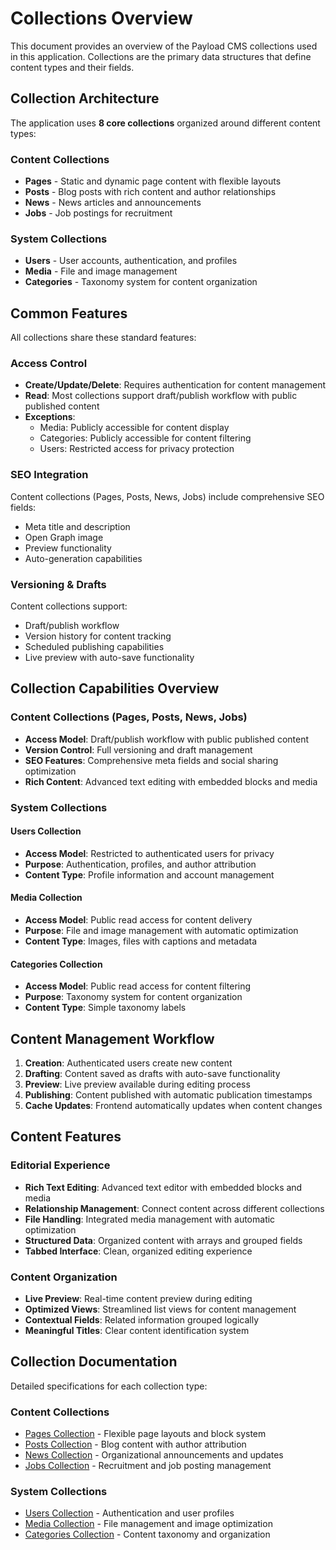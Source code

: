 # Collections Overview

This document provides an overview of the Payload CMS collections used in this application. Collections are the primary data structures that define content types and their fields.

## Collection Architecture

The application uses **8 core collections** organized around different content types:

### Content Collections
- **Pages** - Static and dynamic page content with flexible layouts
- **Posts** - Blog posts with rich content and author relationships
- **News** - News articles and announcements
- **Jobs** - Job postings for recruitment

### System Collections
- **Users** - User accounts, authentication, and profiles
- **Media** - File and image management
- **Categories** - Taxonomy system for content organization

## Common Features

All collections share these standard features:

### Access Control
- **Create/Update/Delete**: Requires authentication for content management
- **Read**: Most collections support draft/publish workflow with public published content
- **Exceptions**: 
  - Media: Publicly accessible for content display
  - Categories: Publicly accessible for content filtering
  - Users: Restricted access for privacy protection

### SEO Integration
Content collections (Pages, Posts, News, Jobs) include comprehensive SEO fields:
- Meta title and description
- Open Graph image
- Preview functionality
- Auto-generation capabilities

### Versioning & Drafts
Content collections support:
- Draft/publish workflow
- Version history for content tracking
- Scheduled publishing capabilities
- Live preview with auto-save functionality


## Collection Capabilities Overview

### Content Collections (Pages, Posts, News, Jobs)
- **Access Model**: Draft/publish workflow with public published content
- **Version Control**: Full versioning and draft management
- **SEO Features**: Comprehensive meta fields and social sharing optimization
- **Rich Content**: Advanced text editing with embedded blocks and media

### System Collections

#### Users Collection
- **Access Model**: Restricted to authenticated users for privacy
- **Purpose**: Authentication, profiles, and author attribution
- **Content Type**: Profile information and account management

#### Media Collection  
- **Access Model**: Public read access for content delivery
- **Purpose**: File and image management with automatic optimization
- **Content Type**: Images, files with captions and metadata

#### Categories Collection
- **Access Model**: Public read access for content filtering
- **Purpose**: Taxonomy system for content organization
- **Content Type**: Simple taxonomy labels

## Content Management Workflow

1. **Creation**: Authenticated users create new content
2. **Drafting**: Content saved as drafts with auto-save functionality
3. **Preview**: Live preview available during editing process
4. **Publishing**: Content published with automatic publication timestamps
5. **Cache Updates**: Frontend automatically updates when content changes

## Content Features

### Editorial Experience
- **Rich Text Editing**: Advanced text editor with embedded blocks and media
- **Relationship Management**: Connect content across different collections
- **File Handling**: Integrated media management with automatic optimization
- **Structured Data**: Organized content with arrays and grouped fields
- **Tabbed Interface**: Clean, organized editing experience

### Content Organization
- **Live Preview**: Real-time content preview during editing
- **Optimized Views**: Streamlined list views for content management
- **Contextual Fields**: Related information grouped logically
- **Meaningful Titles**: Clear content identification system

## Collection Documentation

Detailed specifications for each collection type:

### Content Collections
- [Pages Collection](./pages.md) - Flexible page layouts and block system
- [Posts Collection](./posts.md) - Blog content with author attribution
- [News Collection](./news.md) - Organizational announcements and updates
- [Jobs Collection](./jobs.md) - Recruitment and job posting management

### System Collections
- [Users Collection](./users.md) - Authentication and user profiles
- [Media Collection](./media.md) - File management and image optimization
- [Categories Collection](./categories.md) - Content taxonomy and organization